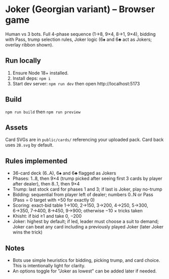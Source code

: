 # Joker (Georgian variant) – Browser game

Human vs 3 bots. Full 4-phase sequence (1→8, 9×4, 8→1, 9×4), bidding with Pass, trump selection rules, Joker logic (6♠ and 6♣ act as Jokers; overlay ribbon shown).

## Run locally
1. Ensure Node 18+ installed.
2. Install deps: `npm i`
3. Start dev server: `npm run dev` then open http://localhost:5173

## Build
`npm run build` then `npm run preview`

## Assets
Card SVGs are in `public/cards/` referencing your uploaded pack. Card back uses `2B.svg` by default.

## Rules implemented
- 36-card deck (6..A), 6♠ and 6♣ flagged as Jokers
- Phases: 1..8, then 9×4 (trump picked after seeing first 3 cards by player after dealer), then 8..1, then 9×4
- Trump: last stock card for phases 1 and 3; if last is Joker, play no-trump
- Bidding: sequential from player left of dealer; numbers 0..N or Pass (Pass = 0 target with +50 for exactly 0)
- Scoring: exact-bid table 1→100, 2→150, 3→200, 4→250, 5→300, 6→350, 7→400, 8→450, 9→900; otherwise −10 × tricks taken
- Khisht: if bid ≥1 and take 0, −200
- Joker: highest by default; if led, leader must choose a suit to demand; Joker can beat any card including a previously played Joker (later Joker wins the trick)

## Notes
- Bots use simple heuristics for bidding, picking trump, and card choice. This is intentionally light for clarity.
- An options toggle for "Joker as lowest" can be added later if needed.
